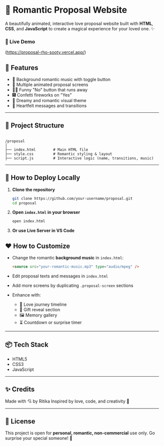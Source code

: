 
# 💌 Romantic Proposal Website

A beautifully animated, interactive love proposal website built with **HTML**, **CSS**, and **JavaScript** to create a magical experience for your loved one. ✨

### 💖 Live Demo  

(https://proposal-rho-sooty.vercel.app/)

## 🌟 Features

- 🎵 Background romantic music with toggle button  
- 💬 Multiple animated proposal screens  
- 🏃‍♀️ Funny "No" button that runs away  
- 🎆 Confetti fireworks on "Yes"  
- 🌙 Dreamy and romantic visual theme  
- 💖 Heartfelt messages and transitions  

---

## 📁 Project Structure

```

/proposal
│
├── index.html        # Main HTML file
├── style.css         # Romantic styling & layout
├── script.js         # Interactive logic (name, transitions, music)

```

---

## 🚀 How to Deploy Locally

1. **Clone the repository**
   ```bash
   git clone https://github.com/your-username/proposal.git
   cd proposal
   
2. **Open `index.html` in your browser**

   ```bash
   open index.html
   ```

3. **Or use Live Server in VS Code**


## ❤️ How to Customize

* Change the romantic **background music** in `index.html`:

  ```html
  <source src="your-romantic-music.mp3" type="audio/mpeg" />
  ```

* Edit proposal texts and messages in `index.html`

* Add more screens by duplicating `.proposal-screen` sections

* Enhance with:

  * 💑 Love journey timeline
  * 🎁 Gift reveal section
  * 🖼️ Memory gallery
  * ⏳ Countdown or surprise timer

---

## 📦 Tech Stack

* HTML5
* CSS3 
* JavaScript 

---

## ✨ Credits

Made with 💘 by Ritika
Inspired by love, code, and creativity 🌹

---

## 📩 License

This project is open for **personal, romantic, non-commercial** use only.
Go surprise your special someone! 💝

